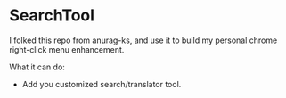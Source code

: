 # SearchTool
I folked this repo from anurag-ks, and use it to build my personal chrome right-click menu enhancement.

What it can do:
- Add you customized search/translator tool.
